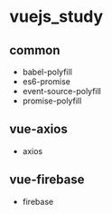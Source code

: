 # vuejs_study

## common

- babel-polyfill
- es6-promise
- event-source-polyfill
- promise-polyfill

## vue-axios

- axios

## vue-firebase

- firebase
